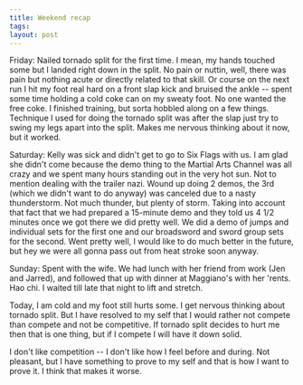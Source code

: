 ```yaml
---
title: Weekend recap
tags: 
layout: post
---
```


Friday:  Nailed tornado split for the first time.  I mean, my hands touched some but I landed right down in the split.    No pain or nuttin, well, there was pain but nothing acute or directly related to that skill.  Or course on the next run I hit my foot real hard on a front slap kick and bruised the ankle -- spent some time holding a cold coke can on my sweaty foot.  No one wanted the free coke.  I finished training, but sorta hobbled along on a few things.  Technique I used for doing the tornado split was after the slap just try to swing my legs apart into the split.  Makes me nervous thinking about it now, but it worked.  

Saturday: Kelly was sick and didn't get to go to Six Flags with us.  I am glad she didn't come because the demo thing to the Martial Arts Channel was all crazy and we spent many hours standing out in the very hot sun.  Not to mention dealing with the trailer nazi.  Wound up doing 2 demos, the 3rd (which we didn't want to do anyway) was canceled due to a nasty thunderstorm. Not much thunder, but plenty of storm.  Taking into account that fact that we had prepared a 15-minute demo and they told us 4 1/2 minutes once we got there we did pretty well.  We did a demo of jumps and individual sets for the first one and our broadsword and sword group sets for the second.  Went pretty well,  I would like to do much better in the future, but hey we were all gonna pass out from heat stroke soon anyway.

Sunday: Spent with the wife.  We had lunch with her friend from work (Jen and Jarred), and followed that up with dinner at Maggiano's with her 'rents.  Hao chi. I waited till late that night to lift and stretch.

Today, I am cold and my foot still hurts some.  I get nervous thinking about tornado split.  But I have resolved to my self that I would rather not compete than compete and not be competitive.  If tornado split decides to hurt me then that is one thing, but if I compete I will have it down solid.  

I don't like competition -- I don't like how I feel before and during.  Not pleasant, but I have something to prove to my self and that is how I want to prove it.  I think that makes it worse.
